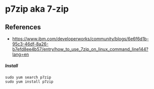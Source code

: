 # p7zip aka 7-zip

## References
* https://www.ibm.com/developerworks/community/blogs/6e6f6d1b-95c3-46df-8a26-b7efd8ee4b57/entry/how_to_use_7zip_on_linux_command_line144?lang=en

##### Install
```
sudo yum search p7zip
sudo yum install p7zip
```
